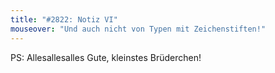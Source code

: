 ```yaml
---
title: "#2822: Notiz VI"
mouseover: "Und auch nicht von Typen mit Zeichenstiften!"
---
```


PS: 
Allesallesalles Gute, kleinstes Brüderchen!
